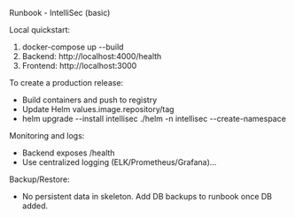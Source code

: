 Runbook - IntelliSec (basic)

Local quickstart:
1. docker-compose up --build
2. Backend: http://localhost:4000/health
3. Frontend: http://localhost:3000

To create a production release:
- Build containers and push to registry
- Update Helm values.image.repository/tag
- helm upgrade --install intellisec ./helm -n intellisec --create-namespace

Monitoring and logs:
- Backend exposes /health
- Use centralized logging (ELK/Prometheus/Grafana)...

Backup/Restore:
- No persistent data in skeleton. Add DB backups to runbook once DB added.
